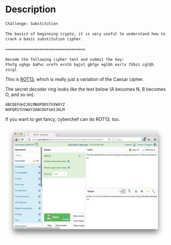 
# Description

```
Challenge: Substitution

The basics of beginning crypto, it is very useful to understand how to crack a basic substitution cipher.

===================================

Decode the following cipher text and submit the key:
Fhofg vghgv baPvc urefn erntb bqjnl gbfgn eglbh exrlv fUhzz cglQh zzcgl
```

This is [ROT13](https://en.wikipedia.org/wiki/ROT13), which is really
just a variation of the Caesar cipher.

The secret decoder ring looks like the text below (A becomes N, B becomes O, and so on).

```
ABCDEFGHIJKLMNOPQRSTUVWXYZ
NOPQRSTUVWXYZABCDEFGHIJKLM
```

If you want to get fancy, cyberchef can do ROT13, too.

![cyberchef-rot13](subst.png)

